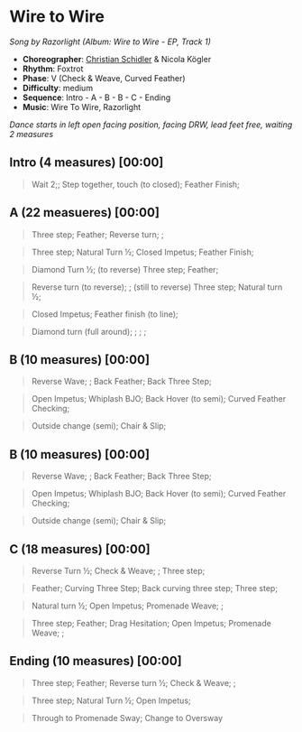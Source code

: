 # Wire to Wire
*Song by Razorlight (Album: Wire to Wire - EP, Track 1)*

* **Choreographer**: [Christian Schidler](mailto:christian@schidler.de "christian@schidler.de") & Nicola Kögler
* **Rhythm**: Foxtrot
* **Phase**: V (Check & Weave, Curved Feather)
* **Difficulty**: medium
* **Sequence**: Intro - A - B - B - C - Ending
* **Music**: Wire To Wire, Razorlight

*Dance starts in left open facing position, facing DRW, lead feet free, waiting 2 measures*


## Intro (4 measures) [00:00]

> Wait 2;; Step together, touch (to closed); Feather Finish;

## A (22 measueres) [00:00]

> Three step; Feather; Reverse turn; ;

> Three step; Natural Turn ½; Closed Impetus; Feather Finish;

> Diamond Turn ½; (to reverse) Three step; Feather;

> Reverse turn (to reverse); ; (still to reverse) Three step; Natural turn ½;

> Closed Impetus; Feather finish (to line);

> Diamond turn (full around); ; ; ;

## B (10 measures) [00:00]

> Reverse Wave; ; Back Feather; Back Three Step;

> Open Impetus; Whiplash BJO; Back Hover (to semi); Curved Feather Checking;

> Outside change (semi); Chair & Slip;

## B (10 measures) [00:00]

> Reverse Wave; ; Back Feather; Back Three Step;

> Open Impetus; Whiplash BJO; Back Hover (to semi); Curved Feather Checking;

> Outside change (semi); Chair & Slip;

## C (18 measures) [00:00]

> Reverse Turn ½; Check & Weave; ; Three step;

> Feather; Curving Three Step; Back curving three step; Three step;

> Natural turn ½; Open Impetus; Promenade Weave; ;

> Three step; Feather; Drag Hesitation; Open Impetus; Promenade Weave; ;

## Ending (10 measures) [00:00]

> Three step; Feather; Reverse turn ½; Check & Weave; ;

> Three step; Natural Turn ½; Open Impetus;

> Through to Promenade Sway; Change to Oversway
